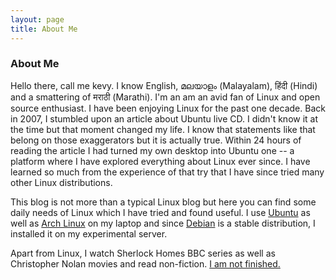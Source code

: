```yaml
---
layout: page
title: About Me
---
```


### About Me

Hello there, call me kevy. I know English, മലയാളം (Malayalam), हिंदी (Hindi) and a smattering of मराठी (Marathi). I'm an  am an avid fan of Linux and open source enthusiast. I have been enjoying Linux for the past one decade. Back in 2007, I stumbled upon an article about Ubuntu live CD. I didn't know it at the time but that moment changed my life. I know that statements like that belong on those exaggerators but it is actually true. Within 24 hours of reading the article I had turned my own desktop into Ubuntu one -- a platform where I have explored everything about Linux ever since. I have learned so much from the experience of that try that I have since tried many other Linux distributions.

This blog is not more than a typical Linux blog but here you can find some daily needs of Linux which I have tried and found useful. I use [Ubuntu](https://www.ubuntu.com) as well as [Arch Linux](https://www.archlinux.org) on my laptop and since [Debian](https://debian.org) is a stable distribution, I installed it on my experimental server.

Apart from Linux, I watch Sherlock Homes BBC series as well as Christopher Nolan movies and read non-fiction. [I am not finished.](/kevydotvinu.github.io/more.md)
